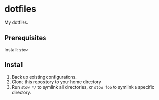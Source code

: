# dotfiles

My dotfiles.

## Prerequisites

Install: `stow`

## Install

1. Back up existing configurations.
2. Clone this repository to your home directory
3. Run `stow */` to symlink all directories,
   or `stow foo` to symlink a specific directory.
